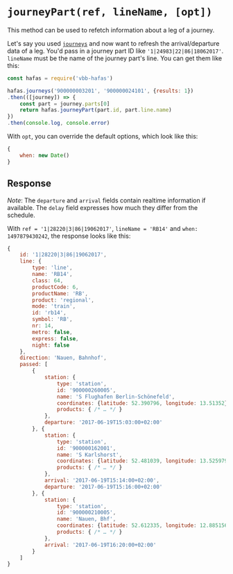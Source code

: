 # `journeyPart(ref, lineName, [opt])`

This method can be used to refetch information about a leg of a journey.

Let's say you used [`journeys`](journeys.md) and now want to refresh the arrival/departure data of a leg. You'd pass in a journey part ID like `'1|24983|22|86|18062017'`. `lineName` must be the name of the journey part's line. You can get them like this:

```js
const hafas = require('vbb-hafas')

hafas.journeys('900000003201', '900000024101', {results: 1})
.then(([journey]) => {
	const part = journey.parts[0]
	return hafas.journeyPart(part.id, part.line.name)
})
.then(console.log, console.error)
```

With `opt`, you can override the default options, which look like this:

```js
{
	when: new Date()
}
```

## Response

*Note*: The `departure` and `arrival` fields contain realtime information if available. The `delay` field expresses how much they differ from the schedule.

With `ref = '1|28220|3|86|19062017'`, `lineName = 'RB14'` and `when: 1497879430242`, the response looks like this:

```js
{
	id: '1|28220|3|86|19062017',
	line: {
		type: 'line',
		name: 'RB14',
		class: 64,
		productCode: 6,
		productName: 'RB',
		product: 'regional',
		mode: 'train',
		id: 'rb14',
		symbol: 'RB',
		nr: 14,
		metro: false,
		express: false,
		night: false
	},
	direction: 'Nauen, Bahnhof',
	passed: [
		{
			station: {
				type: 'station',
				id: '900000260005',
				name: 'S Flughafen Berlin-Schönefeld',
				coordinates: {latitude: 52.390796, longitude: 13.51352},
				products: { /* … */ }
			},
			departure: '2017-06-19T15:03:00+02:00'
		}, {
			station: {
				type: 'station',
				id: '900000162001',
				name: 'S Karlshorst',
				coordinates: {latitude: 52.481039, longitude: 13.525979},
				products: { /* … */ }
			},
			arrival: '2017-06-19T15:14:00+02:00',
			departure: '2017-06-19T15:16:00+02:00'
		}, {
			station: {
				type: 'station',
				id: '900000210005',
				name: 'Nauen, Bhf',
				coordinates: {latitude: 52.612335, longitude: 12.885156},
				products: { /* … */ }
			},
			arrival: '2017-06-19T16:20:00+02:00'
		}
	]
}
```
